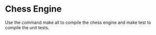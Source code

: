 Chess Engine
=====

Use the command make all to compile the chess engine and make test to compile the unit tests.


